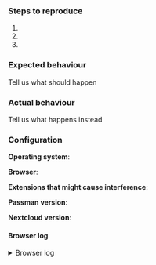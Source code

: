 <!--
Thanks for reporting issues back to us!


To make it possible for us to help you please fill out below information carefully.
--> 
### Steps to reproduce
1.
2.
3.

### Expected behaviour
Tell us what should happen

### Actual behaviour
Tell us what happens instead

### Configuration
**Operating system**:   

   
**Browser**:   
   
   
**Extensions that might cause interference**:   
   
   
**Passman version**:    
       
       
**Nextcloud version**:
   
#### Browser log
<details>
<summary>Browser log</summary>
```
Insert your browser log here, this could for example include:

a) The javascript console log
b) The network log
c) ...
```
</details>   